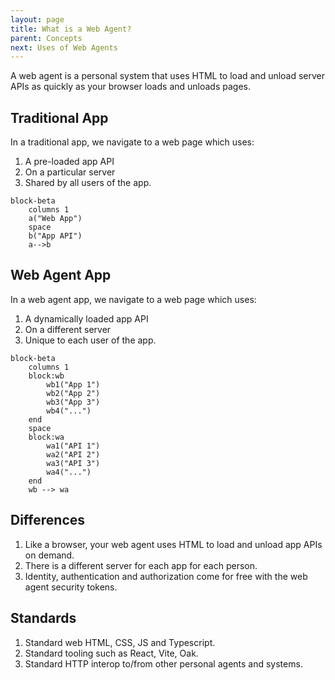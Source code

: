 ```yaml
---
layout: page
title: What is a Web Agent?
parent: Concepts
next: Uses of Web Agents
---
```

A web agent is a personal system that uses HTML to load and unload server APIs as quickly as your
browser loads and unloads pages.

## Traditional App
In a traditional app, we navigate to a web page which uses:
1. A pre-loaded app API
2. On a particular server
3. Shared by all users of the app.

```mermaid
block-beta
    columns 1
    a("Web App")
    space
    b("App API")
    a-->b
```

## Web Agent App
In a web agent app, we navigate to a web page which uses:
1. A dynamically loaded app API
2. On a different server
2. Unique to each user of the app.

```mermaid
block-beta
    columns 1
    block:wb
        wb1("App 1")
        wb2("App 2")
        wb3("App 3")
        wb4("...")
    end
    space
    block:wa
        wa1("API 1")
        wa2("API 2")
        wa3("API 3")
        wa4("...")
    end
    wb --> wa
```
## Differences

1. Like a browser, your web agent uses HTML to load and unload app APIs on demand.
2. There is a different server for each app for each person.
3. Identity, authentication and authorization come for free with the web agent security tokens.

## Standards

1. Standard web HTML, CSS, JS and Typescript.
2. Standard tooling such as React, Vite, Oak.
3. Standard HTTP interop to/from other personal agents and systems.
